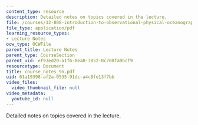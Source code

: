 ```yaml
---
content_type: resource
description: Detailed notes on topics covered in the lecture.
file: /courses/12-808-introduction-to-observational-physical-oceanography-fall-2004/61a19398af2a053591dca4c8fe13f7bb_course_notes_9n.pdf
file_type: application/pdf
learning_resource_types:
- Lecture Notes
ocw_type: OCWFile
parent_title: Lecture Notes
parent_type: CourseSection
parent_uid: ef93ed20-a1f6-8ea8-7852-0c708fa9bcf9
resourcetype: Document
title: course_notes_9n.pdf
uid: 61a19398-af2a-0535-91dc-a4c8fe13f7bb
video_files:
  video_thumbnail_file: null
video_metadata:
  youtube_id: null
---
```

Detailed notes on topics covered in the lecture.

